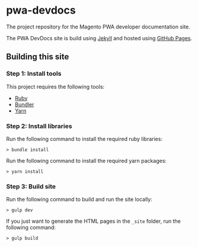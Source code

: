 # pwa-devdocs

The project repository for the Magento PWA developer documentation site.

The PWA DevDocs site is build using [Jekyll] and hosted using [GitHub Pages].

## Building this site

### Step 1: Install tools

This project requires the following tools:

* [Ruby]
* [Bundler]
* [Yarn]

### Step 2: Install libraries

Run the following command to install the required ruby libraries:
```
> bundle install
```

Run the following command to install the required yarn packages:
```
> yarn install
```

### Step 3: Build site

Run the following command to build and run the site locally:
```
> gulp dev
```

If you just want to generate the HTML pages in the `_site` folder, run the following command:
```
> gulp build
```

[Ruby]: https://www.ruby-lang.org/
[Bundler]: http://bundler.io/
[Yarn]: https://yarnpkg.com/en/
[Jekyll]: https://jekyllrb.com/
[GitHub Pages]: https://pages.github.com/ 